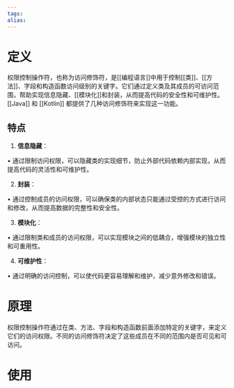 ```yaml
---
tags: 
alias:
---
```


# 定义

权限控制操作符，也称为访问修饰符，是[[编程语言]]中用于控制[[类]]、[[方法]]、字段和构造函数访问级别的关键字。它们通过定义类及其成员的可访问范围，帮助实现信息隐藏、[[模块化]]和封装，从而提高代码的安全性和可维护性。[[Java]] 和 [[Kotlin]] 都提供了几种访问修饰符来实现这一功能。

## 特点

1. **信息隐藏**：

• 通过限制访问权限，可以隐藏类的实现细节，防止外部代码依赖内部实现，从而提高代码的灵活性和可维护性。

2. **封装**：

• 通过控制成员的访问权限，可以确保类的内部状态只能通过受控的方式进行访问和修改，从而提高数据的完整性和安全性。

3. **模块化**：

• 通过限制类和成员的访问权限，可以实现模块之间的低耦合，增强模块的独立性和可重用性。

4. **可维护性**：

• 通过明确的访问控制，可以使代码更容易理解和维护，减少意外修改和错误。

# 原理

权限控制操作符通过在类、方法、字段和构造函数前面添加特定的关键字，来定义它们的访问权限。不同的访问修饰符决定了这些成员在不同的范围内是否可见和可访问。

# 使用